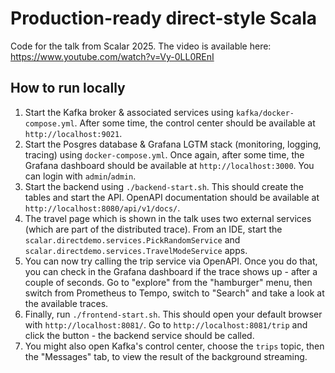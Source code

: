 # Production-ready direct-style Scala

Code for the talk from Scalar 2025. The video is available here: https://www.youtube.com/watch?v=Vy-0LL0REnI

## How to run locally

1. Start the Kafka broker & associated services using `kafka/docker-compose.yml`. After some time, the control center
   should be available at `http://localhost:9021`.
2. Start the Posgres database & Grafana LGTM stack (monitoring, logging, tracing) using `docker-compose.yml`. Once
   again, after some time, the Grafana dashboard should be available at `http://localhost:3000`. You can login with
   `admin`/`admin`.
3. Start the backend using `./backend-start.sh`. This should create the tables and start the API. OpenAPI documentation
   should be available at `http://localhost:8080/api/v1/docs/`.
4. The travel page which is shown in the talk uses two external services (which are part of the distributed trace).
   From an IDE, start the `scalar.directdemo.services.PickRandomService` and `scalar.directdemo.services.TravelModeService`
   apps.
5. You can now try calling the trip service via OpenAPI. Once you do that, you can check in the Grafana dashboard if
   the trace shows up - after a couple of seconds. Go to "explore" from the "hamburger" menu, then switch from
   Prometheus to Tempo, switch to "Search" and take a look at the available traces.
6. Finally, run `./frontend-start.sh`. This should open your default browser with `http://localhost:8081/`. Go to
   `http://localhost:8081/trip` and click the button - the backend service should be called.
7. You might also open Kafka's control center, choose the `trips` topic, then the "Messages" tab, to view the result
   of the background streaming.
